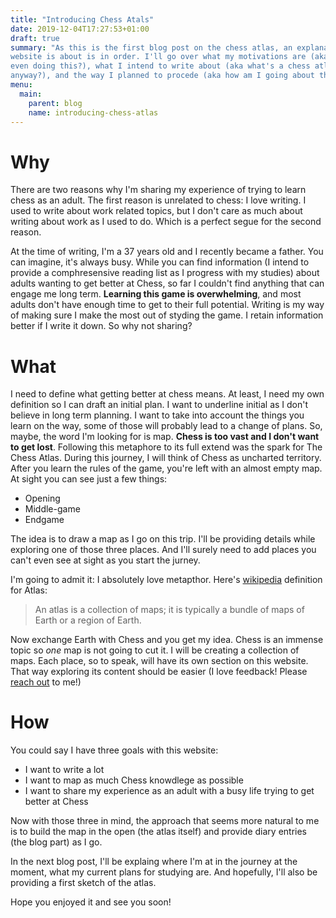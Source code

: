 ```yaml
---
title: "Introducing Chess Atals"
date: 2019-12-04T17:27:53+01:00
draft: true
summary: "As this is the first blog post on the chess atlas, an explanation of what this
website is about is in order. I'll go over what my motivations are (aka why am I
even doing this?), what I intend to write about (aka what's a chess atlas
anyway?), and the way I planned to procede (aka how am I going about this?)."
menu:
  main:
    parent: blog
    name: introducing-chess-atlas
---
```


# Why

There are two reasons why I'm sharing my experience of trying to learn chess as
an adult. The first reason is unrelated to chess: I love writing. I used to
write about work related topics, but I don't care as much about writing about
work as I used to do. Which is a perfect segue for the second reason. 


At the time of writing, I'm a 37 years old and I recently became a father. You
can imagine, it's always busy. While you can find information (I intend to
provide a comphresensive reading list as I progress with my studies) about
adults wanting to get better at Chess, so far I couldn't find anything that can
engage me long term. **Learning this game is overwhelming**, and most adults
don't have enough time to get to their full potential. Writing is my way of
making sure I make the most out of styding the game. I retain information better
if I write it down. So why not sharing?

# What

I need to define what getting better at chess means. At least, I need my own
definition so I can draft an initial plan. I want to underline initial as I
don't believe in long term planning. I want to take into account the things you
learn on the way, some of those will probably lead to a change of plans. So,
maybe, the word I'm  looking for is map. **Chess is too vast and I don't want to
get lost**. Following this metaphore to its full extend was the spark for The
Chess Atlas. During this journey, I will think of Chess as uncharted territory.
After you learn the rules of the game, you're left with an almost empty map. At
sight you can see just a few things:

- Opening
- Middle-game
- Endgame

The idea is to draw a map as I go on this trip. I'll be providing details while
exploring one of those three places. And I'll surely need to add places you
can't even see at sight as you start the jurney.


I'm going to admit it: I absolutely love metapthor. Here's
[wikipedia](https://en.wikipedia.org/wiki/Atlas) definition for Atlas:

> An atlas is a collection of maps; it is typically a bundle of maps of Earth or
> a region of Earth. 

Now exchange Earth with Chess and you get my idea. Chess is an immense topic so
*one* map is not going to cut it. I will be creating a collection of maps. Each
place, so to speak, will have its own section on this website. That way
exploring its content should be easier (I love feedback! Please [reach
out](EMAIL) to me!)

# How

You could say I have three goals with this website:

- I want to write a lot
- I want to map as much Chess knowdlege as possible
- I want to share my experience as an adult with a busy life trying to get
  better at Chess

Now with those three in mind, the approach that seems more natural to me is to
build the map in the open (the atlas itself) and provide diary entries (the blog
part) as I go.

In the next blog post, I'll be explaing where I'm at in the journey at the
moment, what my current plans for studying are. And hopefully, I'll also be
providing a first sketch of the atlas.

Hope you enjoyed it and see you soon!